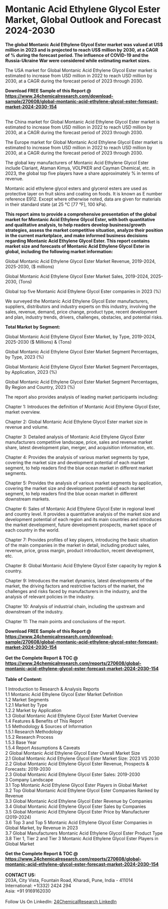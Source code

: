 <h1>Montanic Acid Ethylene Glycol Ester Market, Global Outlook and Forecast 2024-2030</h1><p><strong>The global Montanic Acid Ethylene Glycol Ester market was valued at US$ million in 2023 and is projected to reach US$ million by 2030, at a CAGR of % during the forecast period. The influence of COVID-19 and the Russia-Ukraine War were considered while estimating market sizes.</strong></p><p>
</p><p>The USA market for Global Montanic Acid Ethylene Glycol Ester market is estimated to increase from USD million in 2022 to reach USD million by 2030, at a CAGR during the forecast period of 2023 through 2030.</p><div><b>Download FREE Sample of this Report @ 
            <a href="https://www.24chemicalresearch.com/download-sample/270608/global-montanic-acid-ethylene-glycol-ester-forecast-market-2024-2030-154">
            https://www.24chemicalresearch.com/download-sample/270608/global-montanic-acid-ethylene-glycol-ester-forecast-market-2024-2030-154</a></b></div><br><p>
</p><p>The China market for Global Montanic Acid Ethylene Glycol Ester market is estimated to increase from USD million in 2022 to reach USD million by 2030, at a CAGR during the forecast period of 2023 through 2030.</p><p>
</p><p>The Europe market for Global Montanic Acid Ethylene Glycol Ester market is estimated to increase from USD million in 2022 to reach USD million by 2030, at a CAGR during the forecast period of 2023 through 2030.</p><p>
</p><p>The global key manufacturers of Montanic Acid Ethylene Glycol Ester include Clariant, Ataman Kimya, VOLPKER and Cayman Chemical, etc. in 2023, the global top five players have a share approximately % in terms of revenue.</p><p>
Montanic acid ethylene glycol esters and glycerol esters are used as protective layer on fruit skins and coating on foods. It is known as E number reference E912. Except where otherwise noted, data are given for materials in their standard state (at 25 °C [77 °F], 100 kPa).</p><p>
<strong>This report aims to provide a comprehensive presentation of the global market for Montanic Acid Ethylene Glycol Ester, with both quantitative and qualitative analysis, to help readers develop business/growth strategies, assess the market competitive situation, analyze their position in the current marketplace, and make informed business decisions regarding Montanic Acid Ethylene Glycol Ester. This report contains market size and forecasts of Montanic Acid Ethylene Glycol Ester in global, including the following market information:</strong></p><p>
Global Montanic Acid Ethylene Glycol Ester Market Revenue, 2019-2024, 2025-2030, ($ millions)</p><p>
Global Montanic Acid Ethylene Glycol Ester Market Sales, 2019-2024, 2025-2030, (Tons)</p><p>
Global top five Montanic Acid Ethylene Glycol Ester companies in 2023 (%)</p><p>
We surveyed the Montanic Acid Ethylene Glycol Ester manufacturers, suppliers, distributors and industry experts on this industry, involving the sales, revenue, demand, price change, product type, recent development and plan, industry trends, drivers, challenges, obstacles, and potential risks.</p><p>
<strong>Total Market by Segment:</strong></p><p>
Global Montanic Acid Ethylene Glycol Ester Market, by Type, 2019-2024, 2025-2030 ($ Millions) &amp; (Tons)</p><p>
Global Montanic Acid Ethylene Glycol Ester Market Segment Percentages, by Type, 2023 (%)</p><p>
</p><p>
Global Montanic Acid Ethylene Glycol Ester Market Segment Percentages, by Application, 2023 (%)</p><p>
</p><p>
Global Montanic Acid Ethylene Glycol Ester Market Segment Percentages, By Region and Country, 2023 (%)</p><p>
</p><p>
The report also provides analysis of leading market participants including:</p><p>
</p><p>
</p><p>
Chapter 1: Introduces the definition of Montanic Acid Ethylene Glycol Ester, market overview.</p><p>
Chapter 2: Global Montanic Acid Ethylene Glycol Ester market size in revenue and volume.</p><p>
Chapter 3: Detailed analysis of Montanic Acid Ethylene Glycol Ester manufacturers competitive landscape, price, sales and revenue market share, latest development plan, merger, and acquisition information, etc.</p><p>
Chapter 4: Provides the analysis of various market segments by type, covering the market size and development potential of each market segment, to help readers find the blue ocean market in different market segments.</p><p>
Chapter 5: Provides the analysis of various market segments by application, covering the market size and development potential of each market segment, to help readers find the blue ocean market in different downstream markets.</p><p>
Chapter 6: Sales of Montanic Acid Ethylene Glycol Ester in regional level and country level. It provides a quantitative analysis of the market size and development potential of each region and its main countries and introduces the market development, future development prospects, market space of each country in the world.</p><p>
Chapter 7: Provides profiles of key players, introducing the basic situation of the main companies in the market in detail, including product sales, revenue, price, gross margin, product introduction, recent development, etc.</p><p>
Chapter 8: Global Montanic Acid Ethylene Glycol Ester capacity by region &amp; country.</p><p>
Chapter 9: Introduces the market dynamics, latest developments of the market, the driving factors and restrictive factors of the market, the challenges and risks faced by manufacturers in the industry, and the analysis of relevant policies in the industry.</p><p>
Chapter 10: Analysis of industrial chain, including the upstream and downstream of the industry.</p><p>
Chapter 11: The main points and conclusions of the report.</p><div><b>Download FREE Sample of this Report @ 
            <a href="https://www.24chemicalresearch.com/download-sample/270608/global-montanic-acid-ethylene-glycol-ester-forecast-market-2024-2030-154">
            https://www.24chemicalresearch.com/download-sample/270608/global-montanic-acid-ethylene-glycol-ester-forecast-market-2024-2030-154</a></b></div><br><div><b>Get the Complete Report & TOC @ 
            <a href="https://www.24chemicalresearch.com/reports/270608/global-montanic-acid-ethylene-glycol-ester-forecast-market-2024-2030-154">
            https://www.24chemicalresearch.com/reports/270608/global-montanic-acid-ethylene-glycol-ester-forecast-market-2024-2030-154</a></b></div><br>
            <b>Table of Content:</b><p>1 Introduction to Research & Analysis Reports<br />
    1.1 Montanic Acid Ethylene Glycol Ester Market Definition<br />
    1.2 Market Segments<br />
        1.2.1 Market by Type<br />
        1.2.2 Market by Application<br />
    1.3 Global Montanic Acid Ethylene Glycol Ester Market Overview<br />
    1.4 Features & Benefits of This Report<br />
    1.5 Methodology & Sources of Information<br />
        1.5.1 Research Methodology<br />
        1.5.2 Research Process<br />
        1.5.3 Base Year<br />
        1.5.4 Report Assumptions & Caveats<br />
2 Global Montanic Acid Ethylene Glycol Ester Overall Market Size<br />
    2.1 Global Montanic Acid Ethylene Glycol Ester Market Size: 2023 VS 2030<br />
    2.2 Global Montanic Acid Ethylene Glycol Ester Revenue, Prospects & Forecasts: 2019-2030<br />
    2.3 Global Montanic Acid Ethylene Glycol Ester Sales: 2019-2030<br />
3 Company Landscape<br />
    3.1 Top Montanic Acid Ethylene Glycol Ester Players in Global Market<br />
    3.2 Top Global Montanic Acid Ethylene Glycol Ester Companies Ranked by Revenue<br />
    3.3 Global Montanic Acid Ethylene Glycol Ester Revenue by Companies<br />
    3.4 Global Montanic Acid Ethylene Glycol Ester Sales by Companies<br />
    3.5 Global Montanic Acid Ethylene Glycol Ester Price by Manufacturer (2019-2024)<br />
    3.6 Top 3 and Top 5 Montanic Acid Ethylene Glycol Ester Companies in Global Market, by Revenue in 2023<br />
    3.7 Global Manufacturers Montanic Acid Ethylene Glycol Ester Product Type<br />
    3.8 Tier 1, Tier 2 and Tier 3 Montanic Acid Ethylene Glycol Ester Players in Global Market<br />
    </p><div><b>Get the Complete Report & TOC @ 
            <a href="https://www.24chemicalresearch.com/reports/270608/global-montanic-acid-ethylene-glycol-ester-forecast-market-2024-2030-154">
            https://www.24chemicalresearch.com/reports/270608/global-montanic-acid-ethylene-glycol-ester-forecast-market-2024-2030-154</a></b></div><br><b>CONTACT US:</b><br>
            203A, City Vista, Fountain Road, Kharadi, Pune, India - 411014<br>
            International: +1(332) 2424 294<br>
            Asia: +91 9169162030 <br><br>
            Follow Us On LinkedIn: <a href="https://www.linkedin.com/company/24chemicalresearch/">24ChemicalResearch LinkedIn</a>